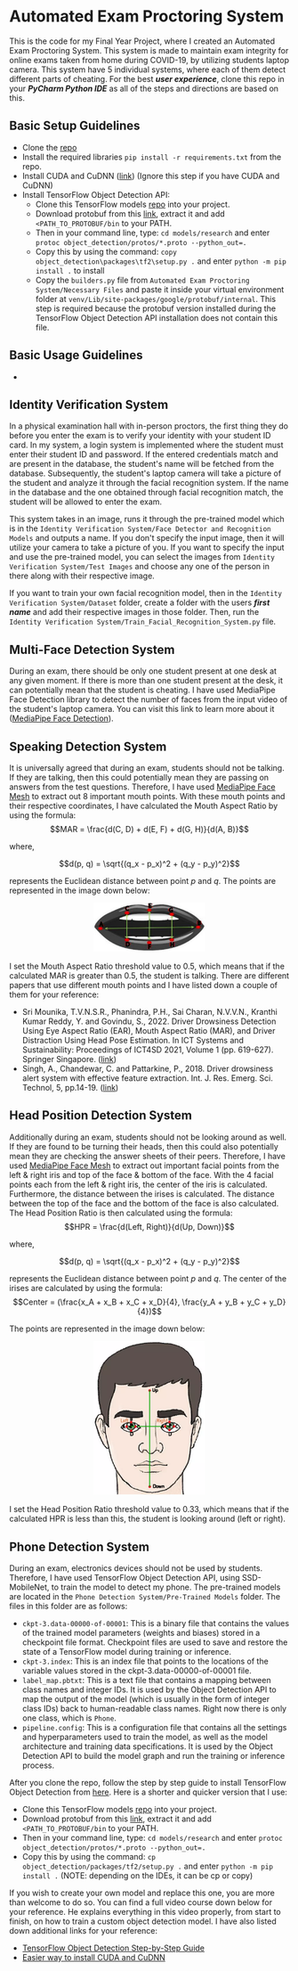 # Automated Exam Proctoring System
This is the code for my Final Year Project, where I created an Automated Exam Proctoring System. This system is made to maintain exam integrity for online exams taken from home during COVID-19, by utilizing students laptop camera. This system have 5 individual systems, where each of them detect different parts of cheating.
For the best **_user experience_**, clone this repo in your **_PyCharm Python IDE_** as all of the steps and directions are based on this. 

## Basic Setup Guidelines
- Clone the [repo](https://github.com/blank-ed/Automated_Exam_Proctoring_System.git)
- Install the required libraries `pip install -r requirements.txt` from the repo.
- Install CUDA and CuDNN ([link](https://www.youtube.com/watch?v=hHWkvEcDBO0&t=0s)) (Ignore this step if you have CUDA and CuDNN)
- Install TensorFlow Object Detection API:
  - Clone this TensorFlow models [repo](https://github.com/tensorflow/models) into your project.
  - Download protobuf from this [link](https://github.com/protocolbuffers/protobuf/releases), extract it and add `<PATH_TO_PROTOBUF/bin` to your PATH.
  - Then in your command line, type: `cd models/research` and enter `protoc object_detection/protos/*.proto --python_out=.`
  - Copy this by using the command: `copy object_detection\packages\tf2\setup.py .` and enter `python -m pip install .` to install
  - Copy the `builders.py` file from `Automated Exam Proctoring System/Necessary Files` and paste it inside your virtual environment folder at `venv/Lib/site-packages/google/protobuf/internal`. This step is required because the protobuf version installed during the TensorFlow Object Detection API installation does not contain this file.

## Basic Usage Guidelines
- 

## Identity Verification System
In a physical examination hall with in-person proctors, the first thing they do before you enter the exam is to verify your identity with your student ID card. In my system, a login system is implemented where the student must enter their student ID and password. If the entered credentials match and are present in the database, the student's name will be fetched from the database. Subsequently, the student's laptop camera will take a picture of the student and analyze it through the facial recognition system. If the name in the database and the one obtained through facial recognition match, the student will be allowed to enter the exam.

This system takes in an image, runs it through the pre-trained model which is in the `Identity Verification System/Face Detector and Recognition Models` and outputs a name. If you don't specify the input image, then it will utilize your camera to take a picture of you. If you want to specify the input and use the pre-trained model, you can select the images from `Identity Verification System/Test Images` and choose any one of the person in there along with their respective image.

If you want to train your own facial recognition model, then in the `Identity Verification System/Dataset` folder, create a folder with the users *__first name__* and add their respective images in those folder. Then, run the `Identity Verification System/Train_Facial_Recognition_System.py` file. 

## Multi-Face Detection System
During an exam, there should be only one student present at one desk at any given moment. If there is more than one student present at the desk, it can potentially mean that the student is cheating. I have used MediaPipe Face Detection library to detect the number of faces from the input video of the student's laptop camera. You can visit this link to learn more about it ([MediaPipe Face Detection](https://github.com/google/mediapipe/blob/master/docs/solutions/face_detection.md)).

## Speaking Detection System
It is universally agreed that during an exam, students should not be talking. If they are talking, then this could potentially mean they are passing on answers from the test questions. Therefore, I have used [MediaPipe Face Mesh](https://github.com/google/mediapipe/blob/master/docs/solutions/face_mesh.md) to extract out 8 important mouth points. With these mouth points and their respective coordinates, I have calculated the Mouth Aspect Ratio by using the formula:
$$MAR = \frac{d(C, D) + d(E, F) + d(G, H)}{d(A, B)}$$

where,

$$d(p, q) = \sqrt{(q_x - p_x)^2 + (q_y - p_y)^2}$$

represents the Euclidean distance between point $p$ and $q$. The points are represented in the image down below:
<p align="center">
  <img src="https://github.com/blank-ed/Automated_Exam_Proctoring_System/blob/master/Necessary%20Files/Mouth%20Aspect%20Ratio.png" width="200" height="auto">
</p>

I set the Mouth Aspect Ratio threshold value to 0.5, which means that if the calculated MAR is greater than 0.5, the student is talking. There are different papers that use different mouth points and I have listed down a couple of them for your reference:
- Sri Mounika, T.V.N.S.R., Phanindra, P.H., Sai Charan, N.V.V.N., Kranthi Kumar Reddy, Y. and Govindu, S., 2022. Driver Drowsiness Detection Using Eye Aspect Ratio (EAR), Mouth Aspect Ratio (MAR), and Driver Distraction Using Head Pose Estimation. In ICT Systems and Sustainability: Proceedings of ICT4SD 2021, Volume 1 (pp. 619-627). Springer Singapore. ([link](https://link.springer.com/chapter/10.1007/978-981-16-5987-4_63))
- Singh, A., Chandewar, C. and Pattarkine, P., 2018. Driver drowsiness alert system with effective feature extraction. Int. J. Res. Emerg. Sci. Technol, 5, pp.14-19. ([link](https://ijrest.net/downloads/volume-5/issue-4/pid-ijrest-54201808.pdf))

## Head Position Detection System
Additionally during an exam, students should not be looking around as well. If they are found to be turning their heads, then this could also potentially mean they are checking the answer sheets of their peers. Therefore, I have used [MediaPipe Face Mesh](https://github.com/google/mediapipe/blob/master/docs/solutions/face_mesh.md) to extract out important facial points from the left & right iris and top of the face & bottom of the face. With the 4 facial points each from the left & right iris, the center of the iris is calculated. Furthermore, the distance between the irises is calculated. The distance between the top of the face and the bottom of the face is also calculated. The Head Position Ratio is then calculated using the formula:
$$HPR = \frac{d(Left, Right)}{d(Up, Down)}$$

where,

$$d(p, q) = \sqrt{(q_x - p_x)^2 + (q_y - p_y)^2}$$

represents the Euclidean distance between point $p$ and $q$. The center of the irises are calculated by using the formula:
$$Center = (\frac{x_A + x_B + x_C + x_D}{4}, \frac{y_A + y_B + y_C + y_D}{4})$$

The points are represented in the image down below:
<p align="center">
  <img src="https://github.com/blank-ed/Automated_Exam_Proctoring_System/blob/master/Necessary%20Files/Head%20Position%20Ratio.png" width="200" height="auto">
</p>

I set the Head Position Ratio threshold value to 0.33, which means that if the calculated HPR is less than this, the student is looking around (left or right).

## Phone Detection System
During an exam, electronics devices should not be used by students. Therefore, I have used TensorFlow Object Detection API, using SSD-MobileNet, to train the model to detect my phone. The pre-trained models are located in the `Phone Detection System/Pre-Trained Models` folder. The files in this folder are as follows:
- `ckpt-3.data-00000-of-00001`: This is a binary file that contains the values of the trained model parameters (weights and biases) stored in a checkpoint file format. Checkpoint files are used to save and restore the state of a TensorFlow model during training or inference.
- `ckpt-3.index`: This is an index file that points to the locations of the variable values stored in the ckpt-3.data-00000-of-00001 file.
- `label_map.pbtxt`: This is a text file that contains a mapping between class names and integer IDs. It is used by the Object Detection API to map the output of the model (which is usually in the form of integer class IDs) back to human-readable class names. Right now there is only one class, which is `Phone`.
- `pipeline.config`: This is a configuration file that contains all the settings and hyperparameters used to train the model, as well as the model architecture and training data specifications. It is used by the Object Detection API to build the model graph and run the training or inference process.

After you clone the repo, follow the step by step guide to install TensorFlow Object Detection from [here](https://tensorflow-object-detection-api-tutorial.readthedocs.io/en/latest/install.html#tensorflow-object-detection-api-installation). Here is a shorter and quicker version that I use:
- Clone this TensorFlow models [repo](https://github.com/tensorflow/models) into your project.
- Download protobuf from this [link](https://github.com/protocolbuffers/protobuf/releases), extract it and add `<PATH_TO_PROTOBUF/bin` to your PATH.
- Then in your command line, type: `cd models/research` and enter `protoc object_detection/protos/*.proto --python_out=.`
- Copy this by using the command: `cp object_detection/packages/tf2/setup.py .` and enter `python -m pip install .` (NOTE: depending on the IDEs, it can be cp or copy)

If you wish to create your own model and replace this one, you are more than welcome to do so. You can find a full video course down below for your reference. He explains everything in this video properly, from start to finish, on how to train a custom object detection model. I have also listed down additional links for your reference:
- [TensorFlow Object Detection Step-by-Step Guide](https://www.youtube.com/watch?v=yqkISICHH-U&t=0s)
- [Easier way to install CUDA and CuDNN](https://www.youtube.com/watch?v=hHWkvEcDBO0&t=0s)

